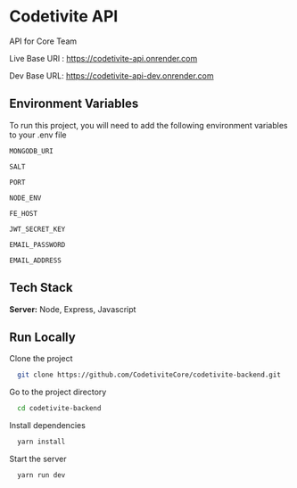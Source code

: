 # Codetivite API

API for Core Team

Live Base URl : https://codetivite-api.onrender.com

Dev Base URL: https://codetivite-api-dev.onrender.com

## Environment Variables

To run this project, you will need to add the following environment variables to your .env file

`MONGODB_URI`

`SALT`

`PORT`

`NODE_ENV`

`FE_HOST`

`JWT_SECRET_KEY`

`EMAIL_PASSWORD`

`EMAIL_ADDRESS`


## Tech Stack

**Server:** Node, Express, Javascript

## Run Locally

Clone the project

```bash
  git clone https://github.com/CodetiviteCore/codetivite-backend.git
```

Go to the project directory

```bash
  cd codetivite-backend
```

Install dependencies

```bash
  yarn install
```

Start the server

```bash
  yarn run dev
```


